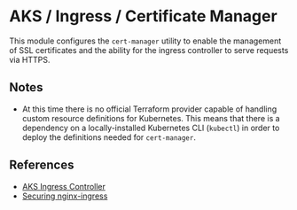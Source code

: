 # AKS / Ingress / Certificate Manager

This module configures the `cert-manager` utility to enable the management of
SSL certificates and the ability for the ingress controller to serve requests
via HTTPS.

## Notes

- At this time there is no official Terraform provider capable of handling
  custom resource definitions for Kubernetes. This means that there is a
  dependency on a locally-installed Kubernetes CLI (`kubectl`) in order to
  deploy the definitions needed for `cert-manager`.

## References

- [AKS Ingress Controller](https://docs.microsoft.com/en-gb/azure/aks/ingress-static-ip)
- [Securing nginx-ingress](https://cert-manager.io/docs/tutorials/acme/ingress/)
